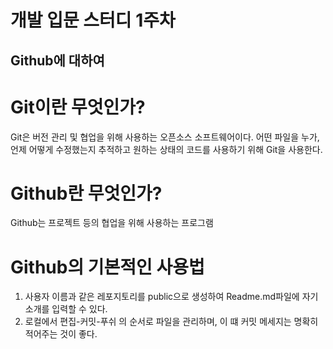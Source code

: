 개발 입문 스터디 1주차
==============
Github에 대하여
---------------

# Git이란 무엇인가?

Git은 버전 관리 및 협업을 위해 사용하는 오픈소스 소프트웨어이다.
어떤 파일을 누가, 언제 어떻게 수정했는지 추적하고 원하는 상태의 코드를 사용하기 위해 Git을 사용한다.

# Github란 무엇인가?

Github는 프로젝트 등의 협업을 위해 사용하는 프로그램

# Github의 기본적인 사용법

1. 사용자 이름과 같은 레포지토리를 public으로 생성하여 Readme.md파일에 자기소개를 입력할 수 있다.
2. 로컬에서 편집-커밋-푸쉬 의 순서로 파일을 관리하며, 이 떄 커밋 메세지는 명확히 적어주는 것이 좋다.


